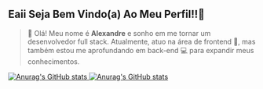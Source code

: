 ## Eaii Seja Bem Vindo(a) Ao Meu Perfil!!🚀

> 👋 Olá! Meu nome é **Alexandre** e sonho em me tornar um desenvolvedor full stack. Atualmente, atuo na área de frontend 🎨, mas também estou me aprofundando em back-end 💻 para expandir meus conhecimentos.

<a href="https://github.com/Alexandre-Michael">
  
![Anurag's GitHub stats](https://github-readme-stats.vercel.app/api?username=Alexandre-Michael&theme=dark&show_icons=true&hide_title=true)
![Anurag's GitHub stats](https://github-readme-stats.vercel.app/api/top-langs/?username=Alexandre-Michael&theme=dark)
</a>
